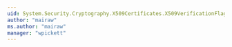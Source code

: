 ```yaml
---
uid: System.Security.Cryptography.X509Certificates.X509VerificationFlags
author: "mairaw"
ms.author: "mairaw"
manager: "wpickett"
---
```

